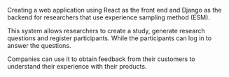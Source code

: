 Creating a web application using React as the front end and Django as the backend for researchers that use experience sampling method (ESM).

This system allows researchers to create a study, generate research questions and register participants. While the participants can log in to answer the questions.

Companies can use it to obtain feedback from their customers to understand their experience with their products.

